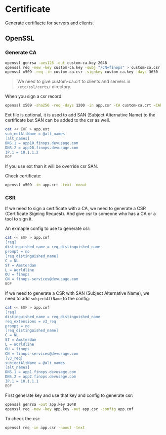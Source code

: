 # Certificate

Generate certifiacte for servers and clients.

## OpenSSL

### Generate CA

```sh
openssl genrsa -aes128 -out custom-ca.key 2048
openssl req -new -key custom-ca.key -subj "/CN=finops" > custom-ca.csr
openssl x509 -req -in custom-ca.csr -signkey custom-ca.key -days 3650 -out custom-ca.crt
```

> We need to give custom-ca.crt to clients and servers in `/etc/ssl/certs/` directory.

When you sign a csr record:

```sh
openssl x509 -sha256 -req -days 1200 -in app.csr -CA custom-ca.crt -CAkey custom-ca.key -CAcreateserial -out app.crt -extfile app.ext
```

Ext file is optional, it is used to add SAN (Subject Alternative Name) to the certificate but SAN can be added to the csr as well.

```sh
cat << EOF > app.ext
subjectAltName = @alt_names
[alt_names]
DNS.1 = app10.finops.devusage.com
DNS.2 = app20.finops.devusage.com
IP.1 = 10.1.1.2
EOF
```

If you use ext than it will be override csr SAN.

Check certificate:

```sh
openssl x509 -in app.crt -text -noout
```

### CSR

If we need to sign a certificate with a CA, we need to generate a CSR (Certificate Signing Request).
And give csr to someone who has a CA or a tool to sign it.

An exmaple config to use to generate csr:

```sh
cat << EOF > app.cnf
[req]
distinguished_name = req_distinguished_name
prompt = no
[req_distinguished_name]
C = NL
ST = Amsterdam
L = Worldline
OU = finops
CN = finops-services@devusage.com
EOF
```

If we need to generate a CSR with SAN (Subject Alternative Name), we need to add `subjectAltName` to the config:

```sh
cat << EOF > app.cnf
[req]
distinguished_name = req_distinguished_name
req_extensions = v3_req
prompt = no
[req_distinguished_name]
C = NL
ST = Amsterdam
L = Worldline
OU = finops
CN = finops-services@devusage.com
[v3_req]
subjectAltName = @alt_names
[alt_names]
DNS.1 = app1.finops.devusage.com
DNS.2 = app2.finops.devusage.com
IP.1 = 10.1.1.1
EOF
```

First generate key and use that key and config to generate csr:

```sh
openssl genrsa -out app.key 2048
openssl req -new -key app.key -out app.csr -config app.cnf
```

To check the csr:

```sh
openssl req -in app.csr -noout -text
```
